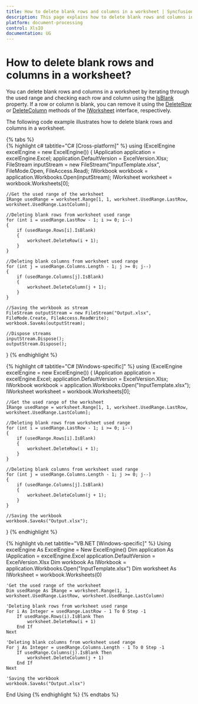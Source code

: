 ```yaml
---
title: How to delete blank rows and columns in a worksheet | Syncfusion
description: This page explains how to delete blank rows and columns in a worksheet using Syncfusion .NET Excel library (XlsIO).
platform: document-processing
control: XlsIO
documentation: UG
---
```


# How to delete blank rows and columns in a worksheet?

You can delete blank rows and columns in a worksheet by iterating through the used range and checking each row and column using the [IsBlank](https://help.syncfusion.com/cr/document-processing/Syncfusion.XlsIO.IRange.html#Syncfusion_XlsIO_IRange_IsBlank) property. If a row or column is blank, you can remove it using the [DeleteRow](https://help.syncfusion.com/cr/document-processing/Syncfusion.XlsIO.IWorksheet.html#Syncfusion_XlsIO_IWorksheet_DeleteRow_System_Int32_) or [DeleteColumn](https://help.syncfusion.com/cr/document-processing/Syncfusion.XlsIO.IWorksheet.html#Syncfusion_XlsIO_IWorksheet_DeleteColumn_System_Int32_) methods of the [IWorksheet](https://help.syncfusion.com/cr/document-processing/Syncfusion.XlsIO.IWorksheet.html) interface, respectively.

The following code example illustrates how to delete blank rows and columns in a worksheet.

{% tabs %}  
{% highlight c# tabtitle="C# [Cross-platform]" %}
using (ExcelEngine excelEngine = new ExcelEngine())
{
    IApplication application = excelEngine.Excel;
    application.DefaultVersion = ExcelVersion.Xlsx;
    FileStream inputStream = new FileStream("InputTemplate.xlsx", FileMode.Open, FileAccess.Read);
    IWorkbook workbook = application.Workbooks.Open(inputStream);
    IWorksheet worksheet = workbook.Worksheets[0];

    //Get the used range of the worksheet
    IRange usedRange = worksheet.Range[1, 1, worksheet.UsedRange.LastRow, worksheet.UsedRange.LastColumn];

    //Deleting blank rows from worksheet used range
    for (int i = usedRange.LastRow - 1; i >= 0; i--)
    {
        if (usedRange.Rows[i].IsBlank)
        {
            worksheet.DeleteRow(i + 1);
        }
    }

    //Deleting blank columns from worksheet used range
    for (int j = usedRange.Columns.Length - 1; j >= 0; j--)
    {
        if (usedRange.Columns[j].IsBlank)
        {
            worksheet.DeleteColumn(j + 1);
        }
    }

    //Saving the workbook as stream
    FileStream outputStream = new FileStream("Output.xlsx", FileMode.Create, FileAccess.ReadWrite);
    workbook.SaveAs(outputStream);

    //Dispose streams
    inputStream.Dispose();
    outputStream.Dispose();
}
{% endhighlight %}

{% highlight c# tabtitle="C# [Windows-specific]" %}
using (ExcelEngine excelEngine = new ExcelEngine())
{
    IApplication application = excelEngine.Excel;
    application.DefaultVersion = ExcelVersion.Xlsx;
    IWorkbook workbook = application.Workbooks.Open("InputTemplate.xlsx");
    IWorksheet worksheet = workbook.Worksheets[0];

    //Get the used range of the worksheet
    IRange usedRange = worksheet.Range[1, 1, worksheet.UsedRange.LastRow, worksheet.UsedRange.LastColumn];

    //Deleting blank rows from worksheet used range
    for (int i = usedRange.LastRow - 1; i >= 0; i--)
    {
        if (usedRange.Rows[i].IsBlank)
        {
            worksheet.DeleteRow(i + 1);
        }
    }

    //Deleting blank columns from worksheet used range
    for (int j = usedRange.Columns.Length - 1; j >= 0; j--)
    {
        if (usedRange.Columns[j].IsBlank)
        {
            worksheet.DeleteColumn(j + 1);
        }
    }

    //Saving the workbook
    workbook.SaveAs("Output.xlsx");
}
{% endhighlight %}

{% highlight vb.net tabtitle="VB.NET [Windows-specific]" %}
Using excelEngine As ExcelEngine = New ExcelEngine()
    Dim application As IApplication = excelEngine.Excel
    application.DefaultVersion = ExcelVersion.Xlsx
    Dim workbook As IWorkbook = application.Workbooks.Open("InputTemplate.xlsx")
    Dim worksheet As IWorksheet = workbook.Worksheets(0)

    'Get the used range of the worksheet
    Dim usedRange As IRange = worksheet.Range(1, 1, worksheet.UsedRange.LastRow, worksheet.UsedRange.LastColumn)

    'Deleting blank rows from worksheet used range
    For i As Integer = usedRange.LastRow - 1 To 0 Step -1
        If usedRange.Rows(i).IsBlank Then
            worksheet.DeleteRow(i + 1)
        End If
    Next

    'Deleting blank columns from worksheet used range
    For j As Integer = usedRange.Columns.Length - 1 To 0 Step -1
        If usedRange.Columns(j).IsBlank Then
            worksheet.DeleteColumn(j + 1)
        End If
    Next

    'Saving the workbook
    workbook.SaveAs("Output.xlsx")
End Using
{% endhighlight %}
{% endtabs %}